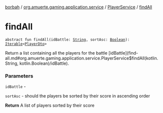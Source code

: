 [borbah](../../index.md) / [org.amuerte.gaming.application.service](../index.md) / [PlayerService](index.md) / [findAll](./find-all.md)

# findAll

`abstract fun findAll(idBattle: `[`String`](https://kotlinlang.org/api/latest/jvm/stdlib/kotlin/-string/index.html)`, sortAsc: `[`Boolean`](https://kotlinlang.org/api/latest/jvm/stdlib/kotlin/-boolean/index.html)`): `[`Iterable`](https://kotlinlang.org/api/latest/jvm/stdlib/kotlin.collections/-iterable/index.html)`<`[`PlayerDto`](../../org.amuerte.gaming.application.dto/-player-dto/index.md)`>`

Return a list containing all the players for the battle [idBattle](find-all.md#org.amuerte.gaming.application.service.PlayerService$findAll(kotlin.String, kotlin.Boolean)/idBattle).

### Parameters

`idBattle` -

`sortAsc` - should the players be sorted by their score in ascending order

**Return**
A list of players sorted by their score

